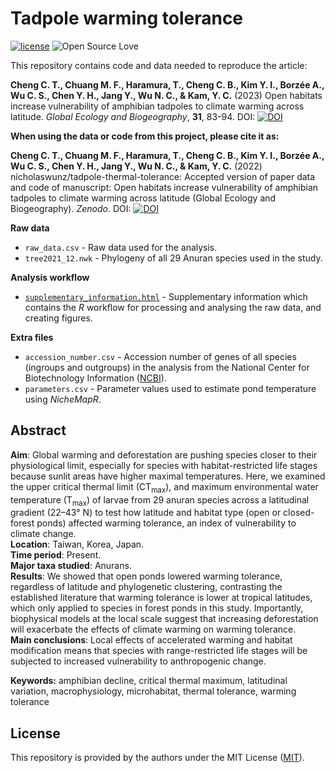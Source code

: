 # Tadpole warming tolerance
[![license](https://img.shields.io/badge/license-MIT%20+%20file%20LICENSE-lightgrey.svg)](https://choosealicense.com/)
![Open Source
Love](https://badges.frapsoft.com/os/v2/open-source.svg?v=103)

This repository contains code and data needed to reproduce the article:

**Cheng C. T., Chuang M. F., Haramura, T., Cheng C. B., Kim Y. I., Borzée A., Wu C. S., Chen Y. H., Jang Y., Wu N. C., & Kam, Y. C.** (2023) Open habitats increase vulnerability of amphibian tadpoles to climate warming across latitude. *Global Ecology and Biogeography*, **31**, 83-94. DOI: [![DOI](https://zenodo.org/badge/DOI/10.1111/geb.13602.svg)](https://doi.org/10.1111/geb.13602)

**When using the data or code from this project, please cite it as:**

**Cheng C. T., Chuang M. F., Haramura, T., Cheng C. B., Kim Y. I., Borzée A., Wu C. S., Chen Y. H., Jang Y., Wu N. C., & Kam, Y. C.** (2022) nicholaswunz/tadpole-thermal-tolerance: Accepted version of paper data and code of manuscript: Open habitats increase vulnerability of amphibian tadpoles to climate warming across latitude (Global Ecology and Biogeography). *Zenodo*. DOI: [![DOI](https://zenodo.org/badge/380666981.svg)](https://zenodo.org/badge/latestdoi/380666981)

**Raw data**
- `raw_data.csv` - Raw data used for the analysis.
- `tree2021_12.nwk` - Phylogeny of all 29 Anuran species used in the study.

**Analysis workflow**
- [`supplementary_information.html`](https://nicholaswunz.github.io/tadpole-thermal-tolerance/supplementary_information.html) - Supplementary information which contains the *R* workflow for processing and analysing the raw data, and creating figures.

**Extra files**
- `accession_number.csv` - Accession number of genes of all species (ingroups and outgroups) in the analysis from the National Center for Biotechnology Information ([NCBI](https://www.ncbi.nlm.nih.gov/)).
- `parameters.csv` - Parameter values used to estimate pond temperature using *NicheMapR*.

## Abstract
**Aim**: Global warming and deforestation are pushing species closer to their physiological limit, especially for species with habitat-restricted life stages because sunlit areas have higher maximal temperatures. Here, we examined the upper critical thermal limit (CT<sub>max</sub>), and maximum environmental water temperature (T<sub>max</sub>) of larvae from 29 anuran species across a latitudinal gradient (22–43° N) to test how latitude and habitat type (open or closed-forest ponds) affected warming tolerance, an index of vulnerability to climate change.  
**Location**: Taiwan, Korea, Japan.  
**Time period**: Present.  
**Major taxa studied**: Anurans.  
**Results**: We showed that open ponds lowered warming tolerance, regardless of latitude and phylogenetic clustering, contrasting the established literature that warming tolerance is lower at tropical latitudes, which only applied to species in forest ponds in this study. Importantly, biophysical models at the local scale suggest that increasing deforestation will exacerbate the effects of climate warming on warming tolerance.  
**Main conclusions**: Local effects of accelerated warming and habitat modification means that species with range-restricted life stages will be subjected to increased vulnerability to anthropogenic change.  

**Keywords:** amphibian decline, critical thermal maximum, latitudinal variation, macrophysiology, microhabitat, thermal tolerance, warming tolerance

## License
This repository is provided by the authors under the MIT License ([MIT](http://opensource.org/licenses/MIT)).
